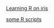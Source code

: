 [Learning R on iris](https://rpubs.com/moeransm/intro-iris)

[some R scripts](https://sites.google.com/site/rosatrancoso/home/late-night-scripts/r-scripts)